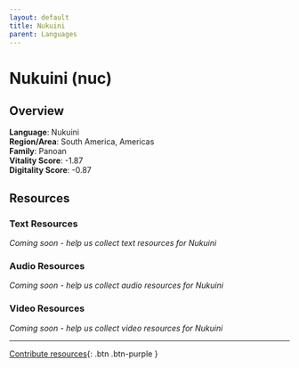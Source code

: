 ```yaml
---
layout: default
title: Nukuini
parent: Languages
---
```


# Nukuini (nuc)

## Overview

**Language**: Nukuini  
**Region/Area**: South America, Americas  
**Family**: Panoan  
**Vitality Score**: -1.87  
**Digitality Score**: -0.87  

## Resources

### Text Resources
*Coming soon - help us collect text resources for Nukuini*

### Audio Resources
*Coming soon - help us collect audio resources for Nukuini*

### Video Resources
*Coming soon - help us collect video resources for Nukuini*

---

[Contribute resources](https://fairtrain.github.io/){: .btn .btn-purple }
